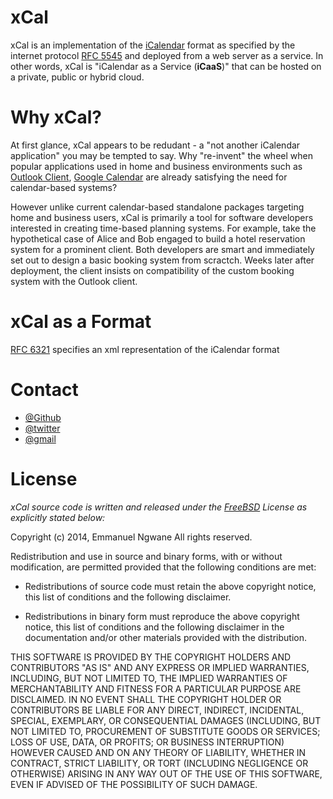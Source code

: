 xCal
====

xCal is an implementation of the [iCalendar](http://en.wikipedia.org/wiki/ICalendar) format as specified by the internet protocol [RFC 5545](http://tools.ietf.org/html/rfc5546) and deployed from a web server as a service. In other words, xCal is "iCalendar as a Service (**iCaaS**)" that can be hosted on a private, public or hybrid cloud.



Why xCal?
=========
At first glance, xCal appears to be redudant - a "not another iCalendar application" you may be tempted to say. Why "re-invent" the wheel when popular applications used in home and business environments such as [Outlook Client](http://office.microsoft.com/en-001/outlook/), [Google Calendar](https://www.google.com/calendar/render?pli=1) are already satisfying the need for calendar-based systems? 

However unlike current calendar-based standalone packages targeting home and business users, xCal is primarily a tool for software developers interested in creating time-based planning systems. For example, take the hypothetical case of Alice and Bob engaged to build a hotel reservation system for a prominent client. Both developers are smart and immediately set out to design a basic booking system from scractch. Weeks later after deployment, the client insists on compatibility of the custom booking system with the Outlook client. 






xCal as a  Format
=================
[RFC 6321](http://tools.ietf.org/html/rfc6321) specifies an xml representation of the iCalendar format




Contact
========
* [@Github](https://github.com/reexmonkey/)
* [@twitter](https://twitter.com/ngwanemk)
* [@gmail](ngwanemk@gmail.com)


License
=======
*xCal source code is written and released under the [FreeBSD](http://opensource.org/licenses/BSD-2-Clause) License as explicitly stated below:*




Copyright (c) 2014, Emmanuel Ngwane
All rights reserved.

Redistribution and use in source and binary forms, with or without
modification, are permitted provided that the following conditions are met:

* Redistributions of source code must retain the above copyright notice, this
  list of conditions and the following disclaimer.

* Redistributions in binary form must reproduce the above copyright notice,
  this list of conditions and the following disclaimer in the documentation
  and/or other materials provided with the distribution.

THIS SOFTWARE IS PROVIDED BY THE COPYRIGHT HOLDERS AND CONTRIBUTORS "AS IS"
AND ANY EXPRESS OR IMPLIED WARRANTIES, INCLUDING, BUT NOT LIMITED TO, THE
IMPLIED WARRANTIES OF MERCHANTABILITY AND FITNESS FOR A PARTICULAR PURPOSE ARE
DISCLAIMED. IN NO EVENT SHALL THE COPYRIGHT HOLDER OR CONTRIBUTORS BE LIABLE
FOR ANY DIRECT, INDIRECT, INCIDENTAL, SPECIAL, EXEMPLARY, OR CONSEQUENTIAL
DAMAGES (INCLUDING, BUT NOT LIMITED TO, PROCUREMENT OF SUBSTITUTE GOODS OR
SERVICES; LOSS OF USE, DATA, OR PROFITS; OR BUSINESS INTERRUPTION) HOWEVER
CAUSED AND ON ANY THEORY OF LIABILITY, WHETHER IN CONTRACT, STRICT LIABILITY,
OR TORT (INCLUDING NEGLIGENCE OR OTHERWISE) ARISING IN ANY WAY OUT OF THE USE
OF THIS SOFTWARE, EVEN IF ADVISED OF THE POSSIBILITY OF SUCH DAMAGE.
